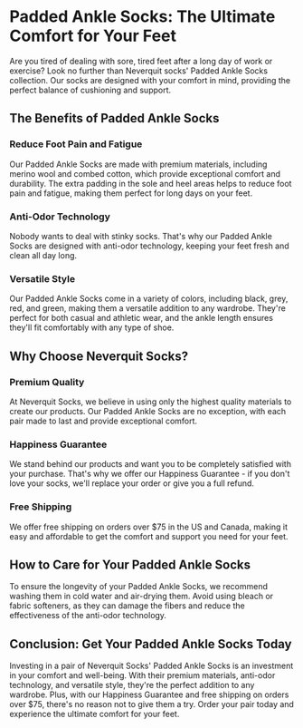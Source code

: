 # Padded Ankle Socks: The Ultimate Comfort for Your Feet

Are you tired of dealing with sore, tired feet after a long day of work or exercise? Look no further than Neverquit socks' Padded Ankle Socks collection. Our socks are designed with your comfort in mind, providing the perfect balance of cushioning and support.

## The Benefits of Padded Ankle Socks

### Reduce Foot Pain and Fatigue

Our Padded Ankle Socks are made with premium materials, including merino wool and combed cotton, which provide exceptional comfort and durability. The extra padding in the sole and heel areas helps to reduce foot pain and fatigue, making them perfect for long days on your feet.

### Anti-Odor Technology

Nobody wants to deal with stinky socks. That's why our Padded Ankle Socks are designed with anti-odor technology, keeping your feet fresh and clean all day long.

### Versatile Style

Our Padded Ankle Socks come in a variety of colors, including black, grey, red, and green, making them a versatile addition to any wardrobe. They're perfect for both casual and athletic wear, and the ankle length ensures they'll fit comfortably with any type of shoe.

## Why Choose Neverquit Socks?

### Premium Quality

At Neverquit Socks, we believe in using only the highest quality materials to create our products. Our Padded Ankle Socks are no exception, with each pair made to last and provide exceptional comfort.

### Happiness Guarantee

We stand behind our products and want you to be completely satisfied with your purchase. That's why we offer our Happiness Guarantee - if you don't love your socks, we'll replace your order or give you a full refund.

### Free Shipping

We offer free shipping on orders over $75 in the US and Canada, making it easy and affordable to get the comfort and support you need for your feet.

## How to Care for Your Padded Ankle Socks

To ensure the longevity of your Padded Ankle Socks, we recommend washing them in cold water and air-drying them. Avoid using bleach or fabric softeners, as they can damage the fibers and reduce the effectiveness of the anti-odor technology.

## Conclusion: Get Your Padded Ankle Socks Today

Investing in a pair of Neverquit Socks' Padded Ankle Socks is an investment in your comfort and well-being. With their premium materials, anti-odor technology, and versatile style, they're the perfect addition to any wardrobe. Plus, with our Happiness Guarantee and free shipping on orders over $75, there's no reason not to give them a try. Order your pair today and experience the ultimate comfort for your feet.